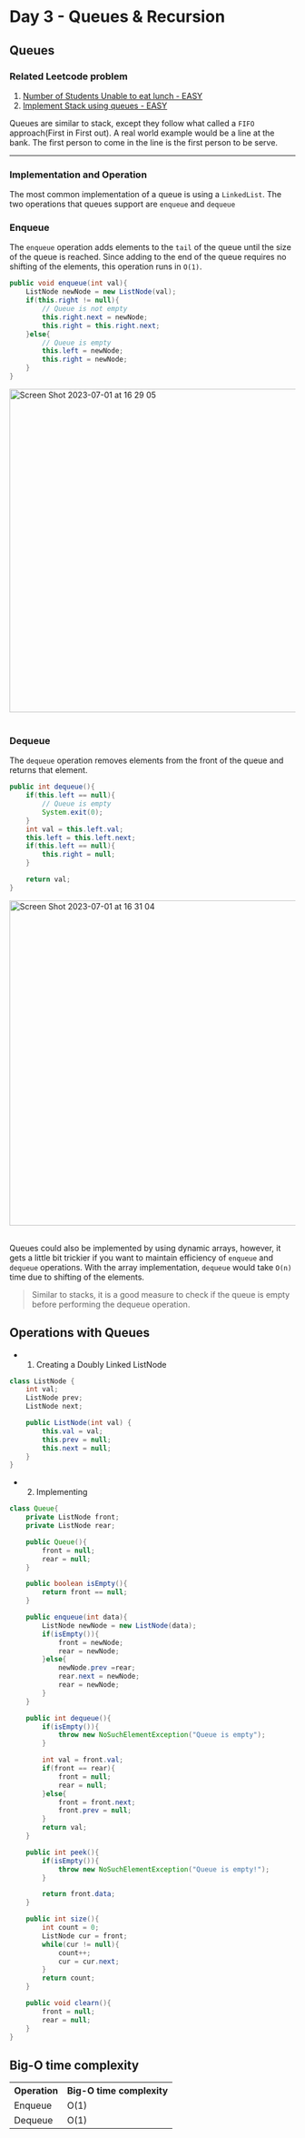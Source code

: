 # Day 3 - Queues & Recursion

## Queues 

### Related Leetcode problem
1. <a href="https://github.com/Alisherka7/daily_challange_algorithm/blob/main/challenge/day2/DesignLinkedList.md">Number of Students Unable to eat lunch - EASY</a>
2. <a href="https://github.com/Alisherka7/daily_challange_algorithm/blob/main/challenge/day2/DesignBrowserHistory.md">Implement Stack using queues - EASY</a>

Queues are similar to stack, except they follow what called a ```FIFO``` approach(First in First out). A real world example would be a line at the bank. The first person to come in the line is the first person to be serve.
<hr>

### Implementation and Operation
The most common implementation of a queue is using a ```LinkedList```. The two operations that queues support are ```enqueue``` and ```dequeue```

### Enqueue
The ```enqueue``` operation adds elements to the ```tail``` of the queue until the size of the queue is reached. Since adding to the end of the queue requires no shifting of the elements, this operation runs in ```O(1)```. 

```java
public void enqueue(int val){
    ListNode newNode = new ListNode(val);
    if(this.right != null){
        // Queue is not empty
        this.right.next = newNode;
        this.right = this.right.next;
    }else{
        // Queue is empty
        this.left = newNode;
        this.right = newNode;
    }
}
```

<img width="569" alt="Screen Shot 2023-07-01 at 16 29 05" src="https://github.com/Alisherka7/daily_challange_algorithm/assets/38793933/832fd0bb-dab3-4477-b5bd-b404807ef748">

<br>
<br>


### Dequeue

The ```dequeue``` operation removes elements from the front of the queue and returns that element. 

```java
public int dequeue(){
    if(this.left == null){
        // Queue is empty
        System.exit(0);
    }
    int val = this.left.val;
    this.left = this.left.next;
    if(this.left == null){
        this.right = null;
    }

    return val;
}
```

<img width="572" alt="Screen Shot 2023-07-01 at 16 31 04" src="https://github.com/Alisherka7/daily_challange_algorithm/assets/38793933/19575552-f1d3-4b43-8e91-35784f5164ed">

<br>
<br>

Queues could also be implemented by using dynamic arrays, however, it gets a little bit trickier if you want to maintain efficiency of ```enqueue``` and ```dequeue``` operations. With the array implementation, ```dequeue``` would take ```O(n)``` time due to shifting of the elements.

> Similar to stacks, it is a good measure to check if the queue is empty before performing the dequeue operation.


## Operations with Queues

* 1. Creating a Doubly Linked ListNode
```java
class ListNode {
    int val;
    ListNode prev;
    ListNode next;

    public ListNode(int val) {
        this.val = val;
        this.prev = null;
        this.next = null;
    }
}
```


* 2. Implementing
```java
class Queue{
    private ListNode front;
    private ListNode rear;

    public Queue(){
        front = null;
        rear = null;
    }

    public boolean isEmpty(){
        return front == null;
    }

    public enqueue(int data){
        ListNode newNode = new ListNode(data);
        if(isEmpty()){
            front = newNode;
            rear = newNode;
        }else{
            newNode.prev =rear;
            rear.next = newNode;
            rear = newNode;
        }
    }

    public int dequeue(){
        if(isEmpty()){
            throw new NoSuchElementException("Queue is empty");
        }

        int val = front.val;
        if(front == rear){
            front = null;
            rear = null;
        }else{
            front = front.next;
            front.prev = null;
        }
        return val;
    }

    public int peek(){
        if(isEmpty()){
            throw new NoSuchElementException("Queue is empty!");
        }

        return front.data;
    }

    public int size(){
        int count = 0;
        ListNode cur = front;
        while(cur != null){
            count++;
            cur = cur.next;
        }
        return count;
    }

    public void clearn(){
        front = null;
        rear = null;
    }
}
```

## Big-O time complexity

<table>
<tr>
<th>Operation</th>
<th>Big-O time complexity</th>
</tr>
<tr>
<td>Enqueue</td>
<td>O(1)</td>
</tr>
<tr>
<td>Dequeue</td>
<td>O(1)</td>
</tr>

</table>

